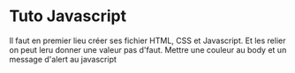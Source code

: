 # Tuto Javascript

Il faut en premier lieu créer ses fichier HTML, CSS et Javascript. Et les relier
on peut leru donner une valeur pas d'faut. Mettre une couleur au body et un message d'alert au javascript